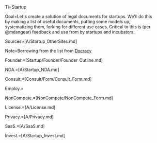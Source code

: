 Ti=Startup

Goal=Let's create a solution of legal documents for startups.  We'll do this by making a list of useful documents, putting some models up, systematizing them, forking for different use cases.  Critical to this is (per @mdangear) feedback and use from by startups and incubators.

Sources=[A/Startup_OtherSites.md]

Note=Borrowing from the list from <a href="http://www.docracy.com/topic/0ayx3g5yeq2/funding-documents-for-startups?startPdfDownload=false">Docracy</a>

Founder.=[Startup/Founder/Founder_Outline.md]

NDA.=[A/Startup_NDA.md]

Consult.=[Consult/Form/Consult_Form.md]

Employ.=

NonCompete.=[NonCompete/NonCompete_Form.md]

License.=[A/License.md]

Privacy.=[A/Privacy.md]

SaaS.=[A/SaaS.md]

Invest.=[A/Startup_Invest.md]